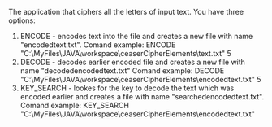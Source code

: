 The application that ciphers all the letters of input text.
You have three options: 
1. ENCODE - encodes text into the file and creates a new file with name "encodedtext.txt".
Comand example: ENCODE "C:\MyFiles\JAVA\workspace\ceaserCipherElements\text.txt" 5
2. DECODE - decodes earlier encoded file and creates a new file with name "decodedencodedtext.txt"
Comand example: DECODE "C:\MyFiles\JAVA\workspace\ceaserCipherElements\encodedtext.txt" 5
3. KEY_SEARCH - lookes for the key to decode the text which was encoded earlier and creates a file with name "searchedencodedtext.txt".
Comand example: KEY_SEARCH "C:\MyFiles\JAVA\workspace\ceaserCipherElements\encodedtext.txt"

